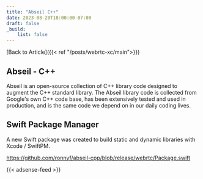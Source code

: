 ```yaml
---
title: "Abseil C++"
date: 2023-08-20T18:00:00-07:00
draft: false
_build:
    list: false
---
```


[Back to Article]({{< ref "/posts/webrtc-xc/main">}})

## Abseil - C++

Abseil is an open-source collection of C++ library code designed to augment the C++ standard library. The Abseil library code is collected from Google's own C++ code base, has been extensively tested and used in production, and is the same code we depend on in our daily coding lives.

## Swift Package Manager

A new Swift package was created to build static and dynamic libraries with Xcode / SwiftPM.

https://github.com/ronnyf/abseil-cpp/blob/release/webrtc/Package.swift

{{< adsense-feed >}}